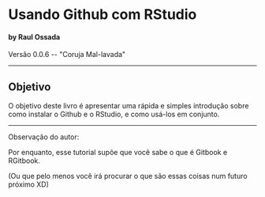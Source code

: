 # Usando Github com RStudio
#### by Raul Ossada

Versão 0.0.6 -- "Coruja Mal-lavada"

***

## Objetivo
O objetivo deste livro é apresentar uma rápida e simples introdução sobre como instalar o Github e o RStudio, e como usá-los em conjunto.

***

Observação do autor:

Por enquanto, esse tutorial supõe que você sabe o que é Gitbook e RGitbook.

(Ou que pelo menos você irá procurar o que são essas coisas num futuro próximo XD)

